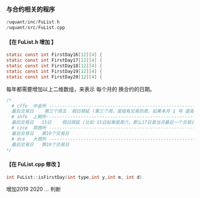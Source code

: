 ### 与合约相关的程序
```c
/uquant/inc/FuList.h
/uquant/src/FuList.cpp
```
#### 【在 FuList.h 增加 】
```c
static const int FirstDay16[12][4] {
static const int FirstDay17[12][4] {
static const int FirstDay18[12][4] {
static const int FirstDay19[12][4] {
static const int FirstDay20[12][4] {
```
每年都需要增加以上二维数组，来表示 每个月的 换合约的日期。

```c
/*
  # cffe  中金所 ----------------------------------------------------------------
  最后交易日    第三个周五  假日顺延 (第三个周，是指有交易的周，如果本月 1 号 是周六，那这一周不算。)
  # shfe  上期所----------------------------------------------------------------
  最后交易日   15日    假日顺延 (比如 15日如果是周六，那么17日是当月最后一个交易日，本月结束，18日,下月开始)
  # czce  郑商所 --------------------------------------------------------------
  最后交易日   第10个交易日
  # dce   大商所 --------------------------------------------------------------
  最后交易日   第10个交易日
*/
```
#### 【在 FuList.cpp 修改 】
```c
int FuList::isFirstDay(int type,int y,int m, int d)
```
增加2019 2020 ... 判断

